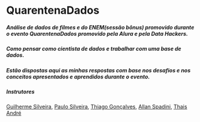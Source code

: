# QuarentenaDados
##### Análise de dados de filmes e do ENEM(sessão bônus) promovido durante o evento QuarentenaDados promovido pela Alura e pela Data Hackers.
##### Como pensar como cientista de dados e trabalhar com uma base de dados.
##### Estão dispostas aqui as minhas respostas com base nos desafios e nos conceitos apresentados e aprendidos durante o evento.
##### Instrutores
[Guilherme Silveira](https://twitter.com/guilhermecaelum),
[Paulo Silveira](https://twitter.com/paulo_caelum),
[Thiago Gonçalves](https://twitter.com/tgcsantos),
[Allan Spadini](https://twitter.com/allanspadini),
[Thais André](https://twitter.com/thais_tandre)
